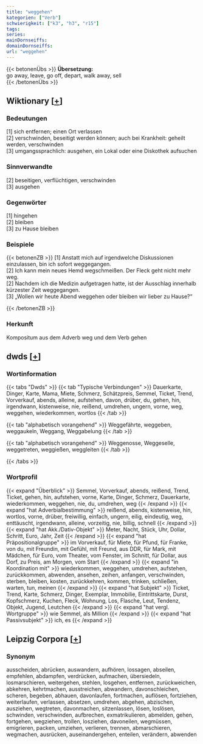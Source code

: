 ```yaml
---
title: "weggehen"
kategorien: ["Verb"]
schwierigkeit: ["k3", "h3", "r15"]
tags:
series:
mainDornseiffs:
domainDornseiffs:
url: "weggehen"
---
```


{{< betonenÜbs >}}
**Übersetzung:**  
go away, leave, go off, depart, walk away, sell  
{{< /betonenÜbs >}}

## Wiktionary [[+](https://de.wiktionary.org/wiki/weggehen)]

### Bedeutungen
[1] sich entfernen; einen Ort verlassen  
[2] verschwinden, beseitigt werden können; auch bei Krankheit: geheilt werden, verschwinden  
[3] umgangssprachlich: ausgehen, ein Lokal oder eine Diskothek aufsuchen  

### Sinnverwandte
[2] beseitigen, verflüchtigen, verschwinden  
[3] ausgehen  

### Gegenwörter
[1] hingehen  
[2] bleiben  
[3] zu Hause bleiben  

### Beispiele
{{< betonenZB >}}
[1] Anstatt mich auf irgendwelche Diskussionen einzulassen, bin ich sofort weggegangen.  
[2] Ich kann mein neues Hemd wegschmeißen. Der Fleck geht nicht mehr weg.  
[2] Nachdem ich die Medizin aufgetragen hatte, ist der Ausschlag innerhalb kürzester Zeit weggegangen.  
[3] „Wollen wir heute Abend weggehen oder bleiben wir lieber zu Hause?“  

{{< /betonenZB >}}
### Herkunft
Kompositum aus dem Adverb weg und dem Verb gehen  



## dwds [[+](https://www.dwds.de/wb/weggehen)]

### Wortinformation
{{< tabs "Dwds" >}}
{{< tab "Typische Verbindungen" >}}
Dauerkarte, Dinger, Karte, Mama, Miete, Schmerz, Schätzpreis, Semmel, Ticket, Trend, Vorverkauf, abends, alleine, aufstehen, davon, drüber, du, gehen, hin, irgendwann, kistenweise, nie, reißend, umdrehen, ungern, vorne, weg, weggehen, wiederkommen, wortlos
{{< /tab >}}

{{< tab "alphabetisch vorangehend" >}}
Weggefährte, weggeben, weggaukeln, Weggang, Weggabelung
{{< /tab >}}

{{< tab "alphabetisch vorangehend" >}}
Weggenosse, Weggeselle, weggetreten, weggießen, weggleiten
{{< /tab >}}

{{< /tabs >}}

### Wortprofil
{{< expand "Überblick" >}} Semmel, Vorverkauf, abends, reißend, Trend, Ticket, gehen, hin, aufstehen, vorne, Karte, Dinger, Schmerz, Dauerkarte, wiederkommen, weggehen, nie, du, umdrehen, weg {{< /expand >}}
{{< expand "hat Adverbialbestimmung" >}} reißend, abends, kistenweise, hin, wortlos, vorne, drüber, freiwillig, einfach, ungern, eilig, eindeutig, weg, enttäuscht, irgendwann, alleine, vorzeitig, nie, billig, schnell {{< /expand >}}
{{< expand "hat Akk./Dativ-Objekt" >}} Meter, Nacht, Stück, Uhr, Dollar, Schritt, Euro, Jahr, Zeit {{< /expand >}}
{{< expand "hat Präpositionalgruppe" >}} im Vorverkauf, für Miete, für Pfund, für Franke, von du, mit Freundin, mit Gefühl, mit Freund, aus DDR, für Mark, mit Mädchen, für Euro, vom Theater, vom Fenster, im Schnitt, für Dollar, aus Dorf, zu Preis, am Morgen, vom Start {{< /expand >}}
{{< expand "in Koordination mit" >}} wiederkommen, weggehen, umdrehen, aufstehen, zurückkommen, abwenden, ansehen, zeihen, anfangen, verschwinden, sterben, bleiben, kosten, zurückkehren, kommen, trinken, schließen, warten, tun, meinen {{< /expand >}}
{{< expand "hat Subjekt" >}} Ticket, Trend, Karte, Schmerz, Dinger, Exemplar, Immobilie, Eintrittskarte, Durst, Kopfschmerz, Kuchen, Fleck, Wohnung, Los, Flasche, Leut, Tendenz, Objekt, Jugend, Leutchen {{< /expand >}}
{{< expand "hat vergl. Wortgruppe" >}} wie Semmel, als Million {{< /expand >}}
{{< expand "hat Passivsubjekt" >}} ich, es {{< /expand >}}

## Leipzig Corpora [[+](https://corpora.uni-leipzig.de/en/res?word=weggehen&corpusId=deu_newscrawl-public_2018)]


### Synonym
ausscheiden, abrücken, auswandern, aufhören, lossagen, abseilen, empfehlen, abdampfen, verdrücken, aufmachen, übersiedeln, losmarschieren, weitergehen, stehlen, losgehen, entfernen, zurückweichen, abkehren, kehrtmachen, ausstreichen, abwandern, davonschleichen, scheren, begeben, abhauen, davonlaufen, fortmachen, auflösen, fortziehen, weiterlaufen, verlassen, absetzen, umdrehen, abgehen, abzischen, ausziehen, wegtreten, davonmachen, sitzenlassen, lösen, loslösen, schwinden, verschwinden, aufbrechen, exmatrikulieren, abmelden, gehen, fortgehen, wegziehen, trollen, losziehen, davoneilen, wegmüssen, emigrieren, packen, umziehen, verlieren, trennen, abmarschieren, wegmachen, ausrücken, auseinandergehen, enteilen, verändern, abwenden

